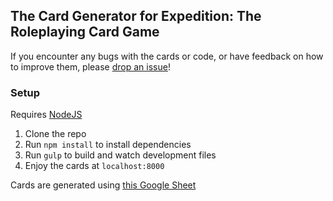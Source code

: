 ## The Card Generator for Expedition: The Roleplaying Card Game

If you encounter any bugs with the cards or code, or have feedback on how to improve them, please [drop an issue](https://github.com/Fabricate-IO/expedition-cards/issues/new)!

### Setup

Requires [NodeJS](https://nodejs.org/en/download/)

1. Clone the repo
2. Run `npm install` to install dependencies
3. Run `gulp` to build and watch development files
4. Enjoy the cards at `localhost:8000`

Cards are generated using [this Google Sheet](https://docs.google.com/spreadsheets/d/1WvRrQUBRSZS6teOcbnCjAqDr-ubUNIxgiVwWGDcsZYM/edit?usp=sharing)
